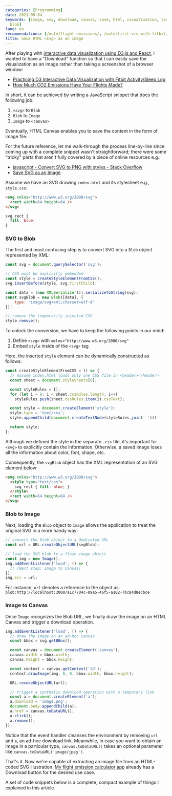 ```yaml
---
categories: [Programming]
date: 2021-09-04
keywords: [image, svg, download, canvas, save, html, visualization, todataurl, snippet,
  blob]
lang: en
recommendations: [/note/flight-emissions/, /note/first-vis-with-fitbit/, /note/datavis-2020/]
title: Save HTML <svg> as an Image
---
```


After playing with [interactive data visualization using D3.js and React](/note/datavis-2020/), I wanted to have a "Download" function so that I can easily save the visualization as an image rather than taking a screenshot of a browser window:

- [Practicing D3 Interactive Data Visualization with Fitbit Activity/Sleep Log](/note/first-vis-with-fitbit/)
- [How Much CO2 Emissions Have Your Flights Made?](/note/flight-emissions/)

In short, it can be achieved by writing a JavaScript snippet that does the following job:

1. `<svg>` to `Blob`
2. `Blob` to `Image`
3. `Image` to `<canvas>`

Eventually, HTML Canvas enables you to save the content in the form of image file. 

For the future reference, let me walk-through the process line-by-line since coming up with a complete snippet wasn't straightforward; there were some "tricky" parts that aren't fully covered by a piece of online resources e.g.:

- [javascript - Convert SVG to PNG with styles - Stack Overflow](https://stackoverflow.com/questions/49666196/convert-svg-to-png-with-styles)
- [Save SVG as an Image](http://techslides.com/save-svg-as-an-image)

Assume we have an SVG drawing `index.html` and its stylesheet e.g., `style.css`:

```html
<svg xmlns="http://www.w3.org/2000/svg">
  <rect width=64 height=64 />
</svg>
```

```css
svg rect {
  fill: blue;
}
```

### SVG to Blob

The first and most confusing step is to convert SVG into a `Blob` object represented by XML:

```js
const svg = document.querySelector('svg');

// CSS must be explicitly embedded
const style = createStyleElementFromCSS();
svg.insertBefore(style, svg.firstChild);

const data = (new XMLSerializer()).serializeToString(svg);
const svgBlob = new Blob([data], {
    type: 'image/svg+xml;charset=utf-8'
});

// remove the temporarily injected CSS
style.remove();
```

To unlock the conversion, we have to keep the following points in our mind:

1. Define `<svg>` with `xmlns="http://www.w3.org/2000/svg"`
2. Embed `style` inside of the `<svg>` tag

Here, the inserted `style` element can be dynamically constructed as follows:

```js
const createStyleElementFromCSS = () => {
  // assume index.html loads only one CSS file in <header></header>
  const sheet = document.styleSheets[0];

  const styleRules = [];
  for (let i = 0; i < sheet.cssRules.length; i++)
    styleRules.push(sheet.cssRules.item(i).cssText);

  const style = document.createElement('style');
  style.type = 'text/css';
  style.appendChild(document.createTextNode(styleRules.join(' ')))

  return style;
};
```

Although we defined the style in the separate `.css` file, it's important for `<svg>` to explicitly contain the information. Otherwise, a saved image loses all the information about color, font, shape, etc. 

Consequently, the `svgBlob` object has the XML representation of an SVG element below:

```html
<svg xmlns="http://www.w3.org/2000/svg">
  <style type="text/css">
    svg rect { fill: blue; }
  </style>
  <rect width=64 height=64 />
</svg>
```

### Blob to Image

Next, loading the `Blob` object to `Image` allows the application to treat the original SVG in a more handy way:

```js
// convert the blob object to a dedicated URL
const url = URL.createObjectURL(svgBlob);

// load the SVG blob to a flesh image object
const img = new Image();
img.addEventListener('load', () => {
  // (Next step: Image to Canvas)
});
img.src = url;
```

For instance, `url` denotes a reference to the object as: `blob:http://localhost:3000/a1c7704c-09a5-46f5-a102-7bc84d8ecbce`

### Image to Canvas

Once `Image` recognizes the Blob URL, we finally draw the image on an HTML Canvas and trigger a download operation.

```js
img.addEventListener('load', () => {
  // draw the image on an ad-hoc canvas
  const bbox = svg.getBBox();

  const canvas = document.createElement('canvas');
  canvas.width = bbox.width;
  canvas.height = bbox.height;

  const context = canvas.getContext('2d');
  context.drawImage(img, 0, 0, bbox.width, bbox.height);

  URL.revokeObjectURL(url);

  // trigger a synthetic download operation with a temporary link
  const a = document.createElement('a');
  a.download = 'image.png';
  document.body.appendChild(a);
  a.href = canvas.toDataURL();
  a.click();
  a.remove();
});
```

Notice that the event handler cleanses the environment by removing `url` and `a`, an ad-hoc download link. Meanwhile, in case you want to obtain an image in a particular type, `canvas.toDataURL()` takes an optional parameter like `canvas.toDataURL('image/jpeg')`. 

That's it. Now we're capable of extracting an image file from an HTML-coded SVG illustration. [My flight emission calculator app](https://takuti.github.io/flight-emissions/) already has a Download button for the desired use case. 

A set of code snippets below is a complete, compact example of things I explained in this article.

<script async src="//jsfiddle.net/zvma7oLt/3/embed/html,css,js/"></script>